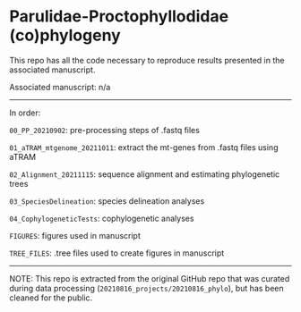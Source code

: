 # Parulidae-Proctophyllodidae (co)phylogeny

This repo has all the code necessary to reproduce results presented in the associated manuscript.

Associated manuscript: n/a

---
In order:

`00_PP_20210902`: pre-processing steps of .fastq files

`01_aTRAM_mtgenome_20211011`: extract the mt-genes from .fastq files using aTRAM

`02_Alignment_20211115`: sequence alignment and estimating phylogenetic trees

`03_SpeciesDelineation`: species delineation analyses 

`04_CophylogeneticTests`: cophylogenetic analyses

`FIGURES`: figures used in manuscript

`TREE_FILES`: .tree files used to create figures in manuscript

---

NOTE: This repo is extracted from the original GitHub repo that was curated during data processing (`20210816_projects/20210816_phylo`), but has been cleaned for the public.
